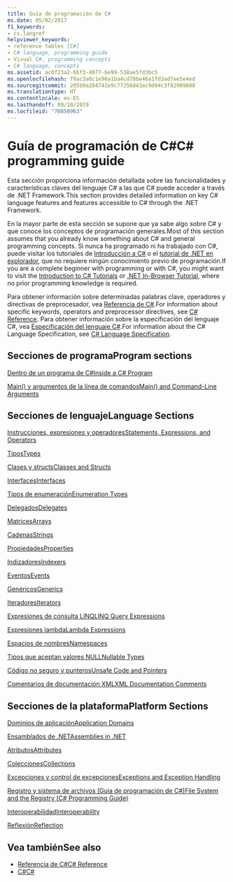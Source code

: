 ```yaml
---
title: Guía de programación de C#
ms.date: 05/02/2017
f1_keywords:
- cs.langref
helpviewer_keywords:
- reference tables [C#]
- C# language, programming guide
- Visual C#, programming concepts
- C# language, concepts
ms.assetid: ac0f23a2-6bf3-4077-be99-538ae5fd3bc5
ms.openlocfilehash: f9ac3a6c1e96a1ba4cd78be46a1fd3ad7ee5e4ed
ms.sourcegitcommit: 205b9a204742e9c77256d43ac9d94c3f82909808
ms.translationtype: HT
ms.contentlocale: es-ES
ms.lasthandoff: 09/10/2019
ms.locfileid: "70850963"
---
```

# <a name="c-programming-guide"></a><span data-ttu-id="0c046-102">Guía de programación de C#</span><span class="sxs-lookup"><span data-stu-id="0c046-102">C# programming guide</span></span>
<span data-ttu-id="0c046-103">Esta sección proporciona información detallada sobre las funcionalidades y características claves del lenguaje C# a las que C# puede acceder a través de .NET Framework.</span><span class="sxs-lookup"><span data-stu-id="0c046-103">This section provides detailed information on key C# language features and features accessible to C# through the .NET Framework.</span></span>  
  
 <span data-ttu-id="0c046-104">En la mayor parte de esta sección se supone que ya sabe algo sobre C# y que conoce los conceptos de programación generales.</span><span class="sxs-lookup"><span data-stu-id="0c046-104">Most of this section assumes that you already know something about C# and general programming concepts.</span></span> <span data-ttu-id="0c046-105">Si nunca ha programado ni ha trabajado con C#, puede visitar los tutoriales de [Introducción a C#](../tutorials/intro-to-csharp/index.md) o el [tutorial de .NET en explorador](https://dotnet.microsoft.com/learn/dotnet/in-browser-tutorial/1), que no requiere ningún conocimiento previo de programación.</span><span class="sxs-lookup"><span data-stu-id="0c046-105">If you are a complete beginner with programming or with C#, you might want to visit the [Introduction to C# Tutorials](../tutorials/intro-to-csharp/index.md) or [.NET In-Browser Tutorial](https://dotnet.microsoft.com/learn/dotnet/in-browser-tutorial/1), where no prior programming knowledge is required.</span></span>  
  
 <span data-ttu-id="0c046-106">Para obtener información sobre determinadas palabras clave, operadores y directivas de preprocesador, vea [Referencia de C#](../language-reference/index.md).</span><span class="sxs-lookup"><span data-stu-id="0c046-106">For information about specific keywords, operators and preprocessor directives, see [C# Reference](../language-reference/index.md).</span></span> <span data-ttu-id="0c046-107">Para obtener información sobre la especificación del lenguaje C#, vea [Especificación del lenguaje C#](../language-reference/language-specification/index.md).</span><span class="sxs-lookup"><span data-stu-id="0c046-107">For information about the C# Language Specification, see [C# Language Specification](../language-reference/language-specification/index.md).</span></span>  
  
## <a name="program-sections"></a><span data-ttu-id="0c046-108">Secciones de programa</span><span class="sxs-lookup"><span data-stu-id="0c046-108">Program sections</span></span>

[<span data-ttu-id="0c046-109">Dentro de un programa de C#</span><span class="sxs-lookup"><span data-stu-id="0c046-109">Inside a C# Program</span></span>](./inside-a-program/index.md)  
  
[<span data-ttu-id="0c046-110">Main() y argumentos de la línea de comandos</span><span class="sxs-lookup"><span data-stu-id="0c046-110">Main() and Command-Line Arguments</span></span>](./main-and-command-args/index.md)  
 
## <a name="language-sections"></a><span data-ttu-id="0c046-111">Secciones de lenguaje</span><span class="sxs-lookup"><span data-stu-id="0c046-111">Language Sections</span></span>  
[<span data-ttu-id="0c046-112">Instrucciones, expresiones y operadores</span><span class="sxs-lookup"><span data-stu-id="0c046-112">Statements, Expressions, and Operators</span></span>](./statements-expressions-operators/index.md)  

 [<span data-ttu-id="0c046-113">Tipos</span><span class="sxs-lookup"><span data-stu-id="0c046-113">Types</span></span>](./types/index.md)  

 [<span data-ttu-id="0c046-114">Clases y structs</span><span class="sxs-lookup"><span data-stu-id="0c046-114">Classes and Structs</span></span>](./classes-and-structs/index.md)  
  
 [<span data-ttu-id="0c046-115">Interfaces</span><span class="sxs-lookup"><span data-stu-id="0c046-115">Interfaces</span></span>](./interfaces/index.md)  

 [<span data-ttu-id="0c046-116">Tipos de enumeración</span><span class="sxs-lookup"><span data-stu-id="0c046-116">Enumeration Types</span></span>](./enumeration-types.md)  
  
 [<span data-ttu-id="0c046-117">Delegados</span><span class="sxs-lookup"><span data-stu-id="0c046-117">Delegates</span></span>](./delegates/index.md)  
 
 [<span data-ttu-id="0c046-118">Matrices</span><span class="sxs-lookup"><span data-stu-id="0c046-118">Arrays</span></span>](./arrays/index.md)  
  
 [<span data-ttu-id="0c046-119">Cadenas</span><span class="sxs-lookup"><span data-stu-id="0c046-119">Strings</span></span>](./strings/index.md)  
  
 [<span data-ttu-id="0c046-120">Propiedades</span><span class="sxs-lookup"><span data-stu-id="0c046-120">Properties</span></span>](./classes-and-structs/properties.md)  
  
 [<span data-ttu-id="0c046-121">Indizadores</span><span class="sxs-lookup"><span data-stu-id="0c046-121">Indexers</span></span>](./indexers/index.md)  
  
 [<span data-ttu-id="0c046-122">Eventos</span><span class="sxs-lookup"><span data-stu-id="0c046-122">Events</span></span>](./events/index.md)  
  
 [<span data-ttu-id="0c046-123">Genéricos</span><span class="sxs-lookup"><span data-stu-id="0c046-123">Generics</span></span>](./generics/index.md)  
  
 [<span data-ttu-id="0c046-124">Iteradores</span><span class="sxs-lookup"><span data-stu-id="0c046-124">Iterators</span></span>](./concepts/iterators.md)
  
 [<span data-ttu-id="0c046-125">Expresiones de consulta LINQ</span><span class="sxs-lookup"><span data-stu-id="0c046-125">LINQ Query Expressions</span></span>](./linq-query-expressions/index.md)  
  
 [<span data-ttu-id="0c046-126">Expresiones lambda</span><span class="sxs-lookup"><span data-stu-id="0c046-126">Lambda Expressions</span></span>](./statements-expressions-operators/lambda-expressions.md)  
  
 [<span data-ttu-id="0c046-127">Espacios de nombres</span><span class="sxs-lookup"><span data-stu-id="0c046-127">Namespaces</span></span>](./namespaces/index.md)  
  
 [<span data-ttu-id="0c046-128">Tipos que aceptan valores NULL</span><span class="sxs-lookup"><span data-stu-id="0c046-128">Nullable Types</span></span>](./nullable-types/index.md)  
  
 [<span data-ttu-id="0c046-129">Código no seguro y punteros</span><span class="sxs-lookup"><span data-stu-id="0c046-129">Unsafe Code and Pointers</span></span>](./unsafe-code-pointers/index.md)  
  
 [<span data-ttu-id="0c046-130">Comentarios de documentación XML</span><span class="sxs-lookup"><span data-stu-id="0c046-130">XML Documentation Comments</span></span>](./xmldoc/index.md)  
  
## <a name="platform-sections"></a><span data-ttu-id="0c046-131">Secciones de la plataforma</span><span class="sxs-lookup"><span data-stu-id="0c046-131">Platform Sections</span></span>  
 [<span data-ttu-id="0c046-132">Dominios de aplicación</span><span class="sxs-lookup"><span data-stu-id="0c046-132">Application Domains</span></span>](../../framework/app-domains/application-domains.md)  
  
 [<span data-ttu-id="0c046-133">Ensamblados de .NET</span><span class="sxs-lookup"><span data-stu-id="0c046-133">Assemblies in .NET</span></span>](../../standard/assembly/index.md)  
  
 [<span data-ttu-id="0c046-134">Atributos</span><span class="sxs-lookup"><span data-stu-id="0c046-134">Attributes</span></span>](./concepts/attributes/index.md)  
  
 [<span data-ttu-id="0c046-135">Colecciones</span><span class="sxs-lookup"><span data-stu-id="0c046-135">Collections</span></span>](./concepts/collections.md)  
  
 [<span data-ttu-id="0c046-136">Excepciones y control de excepciones</span><span class="sxs-lookup"><span data-stu-id="0c046-136">Exceptions and Exception Handling</span></span>](./exceptions/index.md)  
  
 [<span data-ttu-id="0c046-137">Registro y sistema de archivos (Guía de programación de C#)</span><span class="sxs-lookup"><span data-stu-id="0c046-137">File System and the Registry (C# Programming Guide)</span></span>](./file-system/index.md)  
  
 [<span data-ttu-id="0c046-138">Interoperabilidad</span><span class="sxs-lookup"><span data-stu-id="0c046-138">Interoperability</span></span>](./interop/index.md)  
  
 [<span data-ttu-id="0c046-139">Reflexión</span><span class="sxs-lookup"><span data-stu-id="0c046-139">Reflection</span></span>](./concepts/reflection.md)  
  
## <a name="see-also"></a><span data-ttu-id="0c046-140">Vea también</span><span class="sxs-lookup"><span data-stu-id="0c046-140">See also</span></span>

- [<span data-ttu-id="0c046-141">Referencia de C#</span><span class="sxs-lookup"><span data-stu-id="0c046-141">C# Reference</span></span>](../language-reference/index.md)
- [<span data-ttu-id="0c046-142">C#</span><span class="sxs-lookup"><span data-stu-id="0c046-142">C#</span></span>](../index.md)
